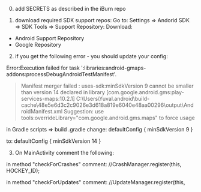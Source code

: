 0. add SECRETS as described in the iBurn repo

1. download required SDK support repos:
Go to:
Settings => Andorid SDK => SDK Tools => Support Repository:
Download:
* Android Support Repository
* Google Repository



2. if you get the following error -  you should update your config:

Error:Execution failed for task ':libraries:android-gmaps-addons:processDebugAndroidTestManifest'.
> Manifest merger failed : uses-sdk:minSdkVersion 9 cannot be smaller than version 14 declared in library [com.google.android.gms:play-services-maps:10.2.1] C:\Users\Yuval\.android\build-cache\48e5e6d3c2c9026e3d618a819e6040e48aa00296\output\AndroidManifest.xml
	Suggestion: use tools:overrideLibrary="com.google.android.gms.maps" to force usage
	
in Gradle scripts => build .gradle
change:
    defaultConfig {
        minSdkVersion 9
    }
	
to:
    defaultConfig {
        minSdkVersion 14
    }

3. On MainActivity comment the following:


in method "checkForCrashes" comment:
//CrashManager.register(this, HOCKEY_ID);

in method "checkForUpdates" comment:
//UpdateManager.register(this, 